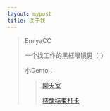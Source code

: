 ```yaml
---
layout: mypost
title: 关于我
---
```


> EmiyaCC
>
> 一个找工作的黑框眼镜男 ：）
>
> 小Demo：
>
> > [聊天室](http://101.35.40.172:2333/)
> >     
> > [核酸结束打卡](http://101.35.40.172:2111/)
